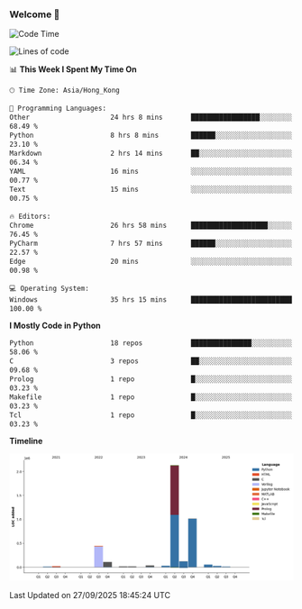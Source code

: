 ### Welcome 👋

<!--START_SECTION:waka-->
![Code Time](http://img.shields.io/badge/Code%20Time-2%2C668%20hrs%2010%20mins-blue)

![Lines of code](https://img.shields.io/badge/From%20Hello%20World%20I%27ve%20Written-4.0%20million%20lines%20of%20code-blue)

📊 **This Week I Spent My Time On** 

```text
🕑︎ Time Zone: Asia/Hong_Kong

💬 Programming Languages: 
Other                    24 hrs 8 mins       █████████████████░░░░░░░░   68.49 % 
Python                   8 hrs 8 mins        ██████░░░░░░░░░░░░░░░░░░░   23.10 % 
Markdown                 2 hrs 14 mins       ██░░░░░░░░░░░░░░░░░░░░░░░   06.34 % 
YAML                     16 mins             ░░░░░░░░░░░░░░░░░░░░░░░░░   00.77 % 
Text                     15 mins             ░░░░░░░░░░░░░░░░░░░░░░░░░   00.75 % 

🔥 Editors: 
Chrome                   26 hrs 58 mins      ███████████████████░░░░░░   76.45 % 
PyCharm                  7 hrs 57 mins       ██████░░░░░░░░░░░░░░░░░░░   22.57 % 
Edge                     20 mins             ░░░░░░░░░░░░░░░░░░░░░░░░░   00.98 % 

💻 Operating System: 
Windows                  35 hrs 15 mins      █████████████████████████   100.00 % 
```

**I Mostly Code in Python** 

```text
Python                   18 repos            ███████████████░░░░░░░░░░   58.06 % 
C                        3 repos             ██░░░░░░░░░░░░░░░░░░░░░░░   09.68 % 
Prolog                   1 repo              █░░░░░░░░░░░░░░░░░░░░░░░░   03.23 % 
Makefile                 1 repo              █░░░░░░░░░░░░░░░░░░░░░░░░   03.23 % 
Tcl                      1 repo              █░░░░░░░░░░░░░░░░░░░░░░░░   03.23 % 
```



**Timeline**

![Lines of Code chart](https://raw.githubusercontent.com/xhj2501/xhj2501/main/assets/bar_graph.png)


 Last Updated on 27/09/2025 18:45:24 UTC
<!--END_SECTION:waka-->

